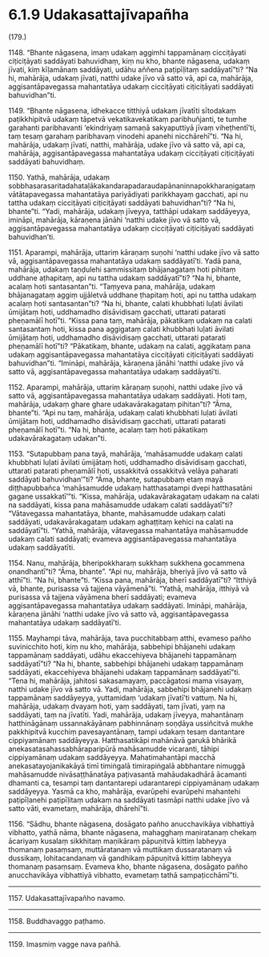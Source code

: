 # 6.1.9 Udakasattajīvapañha

(179.)

1148\. “Bhante nāgasena, imaṃ udakaṃ aggimhi tappamānaṃ cicciṭāyati ciṭiciṭāyati saddāyati bahuvidhaṃ, kiṃ nu kho, bhante nāgasena, udakaṃ jīvati, kiṃ kīḷamānaṃ saddāyati, udāhu aññena paṭipīḷitaṃ saddāyatī”ti? “Na hi, mahārāja, udakaṃ jīvati, natthi udake jīvo vā satto vā, api ca, mahārāja, aggisantāpavegassa mahantatāya udakaṃ cicciṭāyati ciṭiciṭāyati saddāyati bahuvidhan”ti.

1149\. “Bhante nāgasena, idhekacce titthiyā udakaṃ jīvatīti sītodakaṃ paṭikkhipitvā udakaṃ tāpetvā vekatikavekatikaṃ paribhuñjanti, te tumhe garahanti paribhavanti ‘ekindriyaṃ samaṇā sakyaputtiyā jīvaṃ viheṭhentī’ti, taṃ tesaṃ garahaṃ paribhavaṃ vinodehi apanehi nicchārehī”ti. “Na hi, mahārāja, udakaṃ jīvati, natthi, mahārāja, udake jīvo vā satto vā, api ca, mahārāja, aggisantāpavegassa mahantatāya udakaṃ cicciṭāyati ciṭiciṭāyati saddāyati bahuvidhaṃ.

1150\. Yathā, mahārāja, udakaṃ sobbhasarasaritadahataḷākakandarapadaraudapānaninnapokkharaṇigataṃ vātātapavegassa mahantatāya pariyādiyati parikkhayaṃ gacchati, api nu tattha udakaṃ cicciṭāyati ciṭiciṭāyati saddāyati bahuvidhan”ti? “Na hi, bhante”ti. “Yadi, mahārāja, udakaṃ jīveyya, tatthāpi udakaṃ saddāyeyya, imināpi, mahārāja, kāraṇena jānāhi ‘natthi udake jīvo vā satto vā, aggisantāpavegassa mahantatāya udakaṃ cicciṭāyati ciṭiciṭāyati saddāyati bahuvidhan’ti.

1151\. Aparampi, mahārāja, uttariṃ kāraṇaṃ suṇohi ‘natthi udake jīvo vā satto vā, aggisantāpavegassa mahantatāya udakaṃ saddāyatī’ti. Yadā pana, mahārāja, udakaṃ taṇḍulehi sammissitaṃ bhājanagataṃ hoti pihitaṃ uddhane aṭhapitaṃ, api nu tattha udakaṃ saddāyatī”ti? “Na hi, bhante, acalaṃ hoti santasantan”ti. “Taṃyeva pana, mahārāja, udakaṃ bhājanagataṃ aggiṃ ujjāletvā uddhane ṭhapitaṃ hoti, api nu tattha udakaṃ acalaṃ hoti santasantan”ti? “Na hi, bhante, calati khubbhati luḷati āvilati ūmijātaṃ hoti, uddhamadho disāvidisaṃ gacchati, uttarati patarati pheṇamālī hotī”ti. “Kissa pana taṃ, mahārāja, pākatikaṃ udakaṃ na calati santasantaṃ hoti, kissa pana aggigataṃ calati khubbhati luḷati āvilati ūmijātaṃ hoti, uddhamadho disāvidisaṃ gacchati, uttarati patarati pheṇamālī hotī”ti? “Pākatikaṃ, bhante, udakaṃ na calati, aggikataṃ pana udakaṃ aggisantāpavegassa mahantatāya cicciṭāyati ciṭiciṭāyati saddāyati bahuvidhan”ti. “Imināpi, mahārāja, kāraṇena jānāhi ‘natthi udake jīvo vā satto vā, aggisantāpavegassa mahantatāya udakaṃ saddāyatī’ti.

1152\. Aparampi, mahārāja, uttariṃ kāraṇaṃ suṇohi, natthi udake jīvo vā satto vā, aggisantāpavegassa mahantatāya udakaṃ saddāyati. Hoti taṃ, mahārāja, udakaṃ ghare ghare udakavārakagataṃ pihitan”ti? “Āma, bhante”ti. “Api nu taṃ, mahārāja, udakaṃ calati khubbhati luḷati āvilati ūmijātaṃ hoti, uddhamadho disāvidisaṃ gacchati, uttarati patarati pheṇamālī hotī”ti. “Na hi, bhante, acalaṃ taṃ hoti pākatikaṃ udakavārakagataṃ udakan”ti.

1153\. “Sutapubbaṃ pana tayā, mahārāja, ‘mahāsamudde udakaṃ calati khubbhati luḷati āvilati ūmijātaṃ hoti, uddhamadho disāvidisaṃ gacchati, uttarati patarati pheṇamālī hoti, ussakkitvā ossakkitvā velāya paharati saddāyati bahuvidhan’”ti? “Āma, bhante, sutapubbaṃ etaṃ mayā diṭṭhapubbañca ‘mahāsamudde udakaṃ hatthasatampi dvepi hatthasatāni gagane ussakkatī’”ti. “Kissa, mahārāja, udakavārakagataṃ udakaṃ na calati na saddāyati, kissa pana mahāsamudde udakaṃ calati saddāyatī”ti? “Vātavegassa mahantatāya, bhante, mahāsamudde udakaṃ calati saddāyati, udakavārakagataṃ udakaṃ aghaṭṭitaṃ kehici na calati na saddāyatī”ti. “Yathā, mahārāja, vātavegassa mahantatāya mahāsamudde udakaṃ calati saddāyati; evameva aggisantāpavegassa mahantatāya udakaṃ saddāyatīti.

1154\. Nanu, mahārāja, bheripokkharaṃ sukkhaṃ sukkhena gocammena onandhantī”ti? “Āma, bhante”. “Api nu, mahārāja, bheriyā jīvo vā satto vā atthī”ti. “Na hi, bhante”ti. “Kissa pana, mahārāja, bherī saddāyatī”ti? “Itthiyā vā, bhante, purisassa vā tajjena vāyāmenā”ti. “Yathā, mahārāja, itthiyā vā purisassa vā tajjena vāyāmena bherī saddāyati; evameva aggisantāpavegassa mahantatāya udakaṃ saddāyati. Imināpi, mahārāja, kāraṇena jānāhi ‘natthi udake jīvo vā satto vā, aggisantāpavegassa mahantatāya udakaṃ saddāyatī’ti.

1155\. Mayhampi tāva, mahārāja, tava pucchitabbaṃ atthi, evameso pañho suvinicchito hoti, kiṃ nu kho, mahārāja, sabbehipi bhājanehi udakaṃ tappamānaṃ saddāyati, udāhu ekaccehiyeva bhājanehi tappamānaṃ saddāyatī”ti? “Na hi, bhante, sabbehipi bhājanehi udakaṃ tappamānaṃ saddāyati, ekaccehiyeva bhājanehi udakaṃ tappamānaṃ saddāyatī”ti. “Tena hi, mahārāja, jahitosi sakasamayaṃ, paccāgatosi mama visayaṃ, natthi udake jīvo vā satto vā. Yadi, mahārāja, sabbehipi bhājanehi udakaṃ tappamānaṃ saddāyeyya, yuttamidaṃ ‘udakaṃ jīvatī’ti vattuṃ. Na hi, mahārāja, udakaṃ dvayaṃ hoti, yaṃ saddāyati, taṃ jīvati, yaṃ na saddāyati, taṃ na jīvatīti. Yadi, mahārāja, udakaṃ jīveyya, mahantānaṃ hatthināgānaṃ ussannakāyānaṃ pabhinnānaṃ soṇḍāya ussiñcitvā mukhe pakkhipitvā kucchiṃ pavesayantānaṃ, tampi udakaṃ tesaṃ dantantare cippiyamānaṃ saddāyeyya. Hatthasatikāpi mahānāvā garukā bhārikā anekasatasahassabhāraparipūrā mahāsamudde vicaranti, tāhipi cippiyamānaṃ udakaṃ saddāyeyya. Mahatimahantāpi macchā anekasatayojanikakāyā timī timiṅgalā timirapiṅgalā abbhantare nimuggā mahāsamudde nivāsaṭṭhānatāya paṭivasantā mahāudakadhārā ācamanti dhamanti ca, tesampi taṃ dantantarepi udarantarepi cippiyamānaṃ udakaṃ saddāyeyya. Yasmā ca kho, mahārāja, evarūpehi evarūpehi mahantehi paṭipīḷanehi paṭipīḷitaṃ udakaṃ na saddāyati tasmāpi natthi udake jīvo vā satto vāti, evametaṃ, mahārāja, dhārehī”ti.

1156\. “Sādhu, bhante nāgasena, dosāgato pañho anucchavikāya vibhattiyā vibhatto, yathā nāma, bhante nāgasena, mahagghaṃ maṇiratanaṃ chekaṃ ācariyaṃ kusalaṃ sikkhitaṃ maṇikāraṃ pāpuṇitvā kittiṃ labheyya thomanaṃ pasaṃsaṃ, muttāratanaṃ vā muttikaṃ dussaratanaṃ vā dussikaṃ, lohitacandanaṃ vā gandhikaṃ pāpuṇitvā kittiṃ labheyya thomanaṃ pasaṃsaṃ. Evameva kho, bhante nāgasena, dosāgato pañho anucchavikāya vibhattiyā vibhatto, evametaṃ tathā sampaṭicchāmī”ti.

---

1157\. Udakasattajīvapañho navamo.

---

1158\. Buddhavaggo paṭhamo.

---

1159\. Imasmiṃ vagge nava pañhā.

